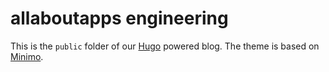 # allaboutapps engineering

This is the `public` folder of our [Hugo](https://gohugo.io) powered blog. 
The theme is based on [Minimo](https://github.com/MunifTanjim/minimo).

